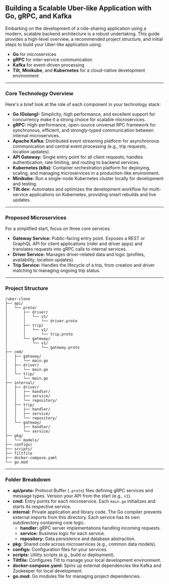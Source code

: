 ## Building a Scalable Uber-like Application with Go, gRPC, and Kafka

Embarking on the development of a ride-sharing application using a modern, scalable backend architecture is a robust undertaking. This guide provides a high-level overview, a recommended project structure, and initial steps to build your Uber-like application using:

- **Go** for microservices
- **gRPC** for inter-service communication
- **Kafka** for event-driven processing
- **Tilt**, **Minikube**, and **Kubernetes** for a cloud-native development environment

---

### Core Technology Overview

Here's a brief look at the role of each component in your technology stack:

- **Go (Golang):** Simplicity, high performance, and excellent support for concurrency make it a strong choice for scalable microservices.
- **gRPC:** High-performance, open-source universal RPC framework for synchronous, efficient, and strongly-typed communication between internal microservices.
- **Apache Kafka:** Distributed event streaming platform for asynchronous communication and central event processing (e.g., trip requests, location updates).
- **API Gateway:** Single entry point for all client requests; handles authentication, rate limiting, and routing to backend services.
- **Kubernetes (k8s):** Container orchestration platform for deploying, scaling, and managing microservices in a production-like environment.
- **Minikube:** Run a single-node Kubernetes cluster locally for development and testing.
- **Tilt.dev:** Automates and optimizes the development workflow for multi-service applications on Kubernetes, providing smart rebuilds and live updates.

---

### Proposed Microservices

For a simplified start, focus on three core services:

- **Gateway Service:** Public-facing entry point. Exposes a REST or GraphQL API for client applications (rider and driver apps) and translates requests into gRPC calls to internal services.
- **Driver Service:** Manages driver-related data and logic (profiles, availability, location updates).
- **Trip Service:** Handles the lifecycle of a trip, from creation and driver matching to managing ongoing trip status.

---

### Project Structure

```text
/uber-clone
├── api/
│   └── proto/
│       ├── driver/
│       │   └── v1/
│       │       └── driver.proto
│       ├── trip/
│       │   └── v1/
│       │       └── trip.proto
│       └── gateway/
│           └── v1/
│               └── gateway.proto
├── cmd/
│   ├── gateway/
│   │   └── main.go
│   ├── driver/
│   │   └── main.go
│   └── trip/
│       └── main.go
├── internal/
│   ├── driver/
│   │   ├── handler/
│   │   ├── service/
│   │   └── repository/
│   ├── trip/
│   │   ├── handler/
│   │   ├── service/
│   │   └── repository/
│   └── gateway/
│       ├── handler/
│       └── service/
├── pkg/
│   └── models/
├── configs/
├── scripts/
├── Tiltfile
├── docker-compose.yaml
└── go.mod
```

---

### Folder Breakdown

- **api/proto:** Protocol Buffer (`.proto`) files defining gRPC services and message types. Version your API from the start (e.g., `v1`).
- **cmd:** Entry points for each microservice. Each `main.go` initializes and starts its respective service.
- **internal:** Private application and library code. The Go compiler prevents external imports from this directory. Each service has its own subdirectory containing core logic.
  - **handler:** gRPC server implementations handling incoming requests.
  - **service:** Business logic for each service.
  - **repository:** Data persistence and database abstraction.
- **pkg:** Shared code across microservices (e.g., common data models).
- **configs:** Configuration files for your services.
- **scripts:** Utility scripts (e.g., build or deployment).
- **Tiltfile:** Configures Tilt to manage your local development environment.
- **docker-compose.yaml:** Spins up external dependencies like Kafka and Zookeeper for local development.
- **go.mod:** Go modules file for managing project dependencies.
